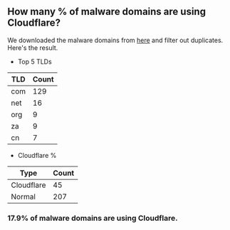 ## How many % of malware domains are using Cloudflare?


We downloaded the malware domains from [here](https://urlhaus.abuse.ch) and filter out duplicates.
Here's the result.


[//]: # (start replacement)


- Top 5 TLDs

| TLD | Count |
| --- | --- |
| com | 129 |
| net | 16 |
| org | 9 |
| za | 9 |
| cn | 7 |


- Cloudflare %

| Type | Count |
| --- | --- |
| Cloudflare | 45 |
| Normal | 207 |


### 17.9% of malware domains are using Cloudflare.